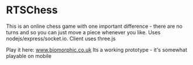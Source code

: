 # RTSChess
This is an online chess game with one important difference - there are no turns and so you can just move a piece whenever you like.
Uses nodejs/express/socket.io. Client uses three.js

Play it here: www.biomorphic.co.uk
Its a working prototype - it's somewhat playable on mobile
